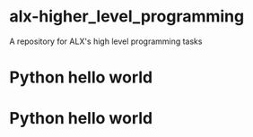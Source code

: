 # alx-higher_level_programming
A repository for ALX's high level programming tasks
# Python hello world
# Python hello world
